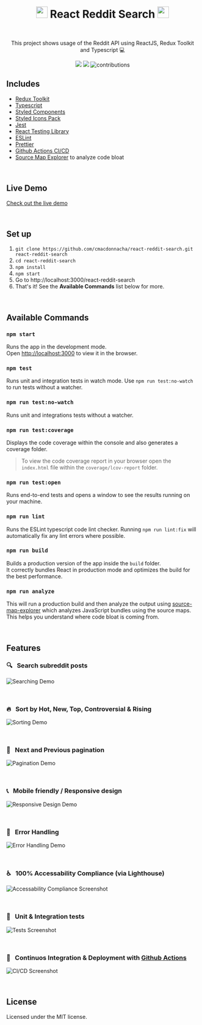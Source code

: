 <h1 align="center">  
  <a>
    <img src="src/assets/reddit-alien.webp" height="30px"/>
  </a> 
  React Reddit Search 
   <a>
    <img src="src/assets/reddit-alien.webp" height="30px"/>
  </a>
  </h1>

<br>

<p align="center">This project shows usage of the Reddit API using ReactJS, Redux Toolkit and Typescript 💻</p>

<p align="center">
  <a>
    <img src="https://github.com/cmacdonnacha/react-reddit-search/workflows/Continuous%20Integration/badge.svg" />
  </a>
  <a>
    <img src="https://img.shields.io/david/cmacdonnacha/react-reddit-search.svg" />
  </a>
  <a>
    <img src="https://img.shields.io/badge/License-MIT-blue.svg" alt="contributions" />
  </a>
</p>

## Includes

- [Redux Toolkit][redux-toolkit]
- [Typescript][typescript]
- [Styled Components][styled-components]
- [Styled Icons Pack][styled-icons]
- [Jest][jest]
- [React Testing Library][react-testing-library]
- [ESLint][eslint]
- [Prettier][prettier]
- [Github Actions CI/CD][github-actions]
- [Source Map Explorer][source-map-explorer] to analyze code bloat

&nbsp;

## Live Demo

[Check out the live demo](https://cmacdonnacha.github.io/react-reddit-search/)

&nbsp;

## Set up

1. `git clone https://github.com/cmacdonnacha/react-reddit-search.git react-reddit-search`
2. `cd react-reddit-search`
3. `npm install`
4. `npm start`
5. Go to http://localhost:3000/react-reddit-search
6. That's it! See the **Available Commands** list below for more.

&nbsp;

## Available Commands

### `npm start`

Runs the app in the development mode.<br />
Open [http://localhost:3000](http://localhost:3000) to view it in the browser.

### `npm test`

Runs unit and integration tests in watch mode. Use `npm run test:no-watch` to run tests without a watcher.<br />

### `npm run test:no-watch`

Runs unit and integrations tests without a watcher.

### `npm run test:coverage`

Displays the code coverage within the console and also generates a coverage folder.

> To view the code coverage report in your browser open the `index.html` file within the `coverage/lcov-report` folder.

### `npm run test:open`

Runs end-to-end tests and opens a window to see the results running on your machine.

### `npm run lint`

Runs the ESLint typescript code lint checker. Running `npm run lint:fix` will automatically fix any lint errors where possible.

### `npm run build`

Builds a production version of the app inside the `build` folder.<br />
It correctly bundles React in production mode and optimizes the build for the best performance.

### `npm run analyze`

This will run a production build and then analyze the output using [source-map-explorer] which analyzes JavaScript bundles using the source maps. This helps you understand where code bloat is coming from.

&nbsp;

## Features

<h3>🔍 &nbsp; Search subreddit posts</h3>

![Searching Demo](src/assets/demo-videos/searching.gif)

</br><h3>🔥 &nbsp; Sort by Hot, New, Top, Controversial & Rising</h3>

![Sorting Demo](src/assets/demo-videos/sorting.gif)

</br><h3>📃 &nbsp; Next and Previous pagination</h3>

![Pagination Demo](src/assets/demo-videos/pagination.gif)

</br><h3>📞 &nbsp; Mobile friendly / Responsive design</h3>

![Responsive Design Demo](src/assets/demo-videos/responsive.gif)

</br><h3>🔨 &nbsp; Error Handling</h3>

![Error Handling Demo](src/assets/demo-videos/error-handling.gif)

</br><h3>♿ &nbsp; 100% Accessability Compliance (via Lighthouse)</h3>

![Accessability Compliance Screenshot](https://i.imgur.com/etZAxj8.png)

</br><h3>🧪 &nbsp; Unit & Integration tests</h3>

![Tests Screenshot](https://i.imgur.com/9EOsTzc.png)

</br><h3>🚢 &nbsp; Continuos Integration & Deployment with [Github Actions][github-actions]</h3>

![CI/CD Screenshot](https://i.imgur.com/FGC93YO.png)

&nbsp;

## License

Licensed under the MIT license.

&nbsp;

<!-- prettier-ignore-start -->
[npm]: https://www.npmjs.com/
[node]: https://nodejs.org
[continuous-integration-badge]: https://github.com/cmacdonnacha/react-reddit-search/workflows/Continuous%20Integration/badge.svg
[dependencies-badge]: https://img.shields.io/david/cmacdonnacha/react-reddit-search.svg
[package]: https://www.npmjs.com/package/cra-template-ideal-starter
[typescript]: https://github.com/microsoft/TypeScript
[redux-toolkit]: https://github.com/reduxjs/redux-toolkit
[jest]: https://jestjs.io/
[react-testing-library]: https://testing-library.com/docs/react-testing-library/intro
[cypress]: https://www.cypress.io/
[cra]: https://github.com/facebook/create-react-app
[source-map-explorer]: https://www.npmjs.com/package/source-map-explorer
[axios]: https://github.com/axios/axios
[eslint]: https://eslint.org/
[prettier]: https://prettier.io/docs/en/index.html
[github-actions]: https://github.com/cmacdonnacha/react-reddit-search/actions
[styled-icons]: https://styled-icons.js.org/
[styled-components]: https://styled-components.com/
<!-- prettier-ignore-end -->

